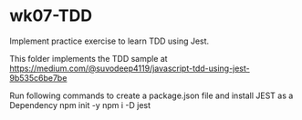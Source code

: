 # wk07-TDD

Implement practice exercise to learn TDD using Jest.

This folder implements the TDD sample at  
<https://medium.com/@suvodeep4119/javascript-tdd-using-jest-9b535c6be7be>

Run following commands to create a package.json file and install JEST as a Dependency
  npm init -y
  npm i -D jest
